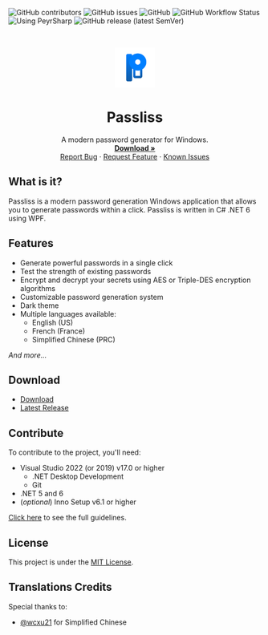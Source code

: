 ![GitHub contributors](https://img.shields.io/github/contributors/Leo-Corporation/Passliss)
![GitHub issues](https://img.shields.io/github/issues/Leo-Corporation/Passliss)
![GitHub](https://img.shields.io/github/license/Leo-Corporation/Passliss)
![GitHub Workflow Status](https://img.shields.io/github/actions/workflow/status/Leo-Corporation/Passliss/dotnet-desktop.yml?branch=main)
![Using PeyrSharp](https://img.shields.io/badge/using-PeyrSharp-DD00FF?logo=nuget)
![GitHub release (latest SemVer)](https://img.shields.io/github/v/release/Leo-Corporation/Passliss)

<br />
<p align="center">
  <a href="https://github.com/Leo-Corporation/Passliss">
    <img src=".github/images/logo.png" alt="Logo" width="80" height="80">
  </a>

  <h1 align="center">Passliss</h1>

  <p align="center">
    A modern password generator for Windows.
    <br />
    <a href="https://github.com/Leo-Corporation/Passliss/releases"><strong>Download »</strong></a>
    <br />
    <a href="https://github.com/Leo-Corporation/Passliss/issues/new?assignees=&labels=bug&template=bug-report.yml&title=%5BBug%5D+">Report Bug</a>
    ·
    <a href="https://github.com/Leo-Corporation/Passliss/issues/new?assignees=&labels=enhancement&template=feature-request.yml&title=%5BEnhancement%5D+">Request Feature</a>
    ·
    <a href="https://github.com/Leo-Corporation/Passliss/issues?q=is%3Aopen+is%3Aissue+label%3Abug">Known Issues</a>

  </p>
</p>

## What is it?
Passliss is a modern password generation Windows application that allows you to generate passwords within a click. Passliss is written in C# .NET 6 using WPF.

## Features
- Generate powerful passwords in a single click
- Test the strength of existing passwords
- Encrypt and decrypt your secrets using AES or Triple-DES encryption algorithms
- Customizable password generation system
- Dark theme
- Multiple languages available:
  - English (US)
  - French (France)
  - Simplified Chinese (PRC)

*And more...*

## Download
- [Download](https://tinyurl.com/Passliss)
- [Latest Release](https://github.com/Leo-Corporation/Passliss/releases)

## Contribute
To contribute to the project, you'll need:
- Visual Studio 2022 (or 2019) v17.0 or higher
  - .NET Desktop Development
  - Git
- .NET 5 and 6
- (*optional*) Inno Setup v6.1 or higher

[Click here](https://github.com/Leo-Corporation/Passliss/blob/main/CONTRIBUTING.md) to see the full guidelines.
## License
This project is under the [MIT License](https://github.com/Leo-Corporation/Passliss/blob/main/LICENSE).

## Translations Credits
Special thanks to:

- [@wcxu21](https://github.com/wcxu21) for Simplified Chinese
